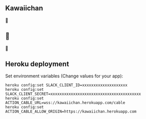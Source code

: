 ## Kawaiichan

:new_moon_with_face:

## :new_moon_with_face:

:new_moon_with_face:

## Heroku deployment

Set environment variables (Change values for your app):

```
heroku config:set SLACK_CLIENT_ID=xxxxxxxxxxxxxxxxxxxx
heroku config:set SLACK_CLIENT_SECRET=xxxxxxxxxxxxxxxxxxxxxxxxxxxxxxxxxxxxxxxx
heroku config:set ACTION_CABLE_URL=wss://kawaiichan.herokuapp.com/cable
heroku config:set ACTION_CABLE_ALLOW_ORIGIN=https://kawaiichan.herokuapp.com
```
